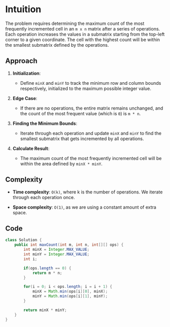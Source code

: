 # Intuition

The problem requires determining the maximum count of the most frequently incremented cell in an `m x n` matrix after a series of operations. Each operation increases the values in a submatrix starting from the top-left corner to a given coordinate. The cell with the highest count will be within the smallest submatrix defined by the operations.

## Approach

1. **Initialization**:
   - Define `minX` and `minY` to track the minimum row and column bounds respectively, initialized to the maximum possible integer value.

2. **Edge Case**:
   - If there are no operations, the entire matrix remains unchanged, and the count of the most frequent value (which is `0`) is `m * n`.

3. **Finding the Minimum Bounds**:
   - Iterate through each operation and update `minX` and `minY` to find the smallest submatrix that gets incremented by all operations.

4. **Calculate Result**:
   - The maximum count of the most frequently incremented cell will be within the area defined by `minX * minY`.

## Complexity

- **Time complexity**: `O(k)`, where k is the number of operations. We iterate through each operation once.

- **Space complexity**: `O(1)`, as we are using a constant amount of extra space.

## Code

```Java
class Solution {
    public int maxCount(int m, int n, int[][] ops) {
        int minX = Integer.MAX_VALUE;
        int minY = Integer.MAX_VALUE;
        int i;

        if(ops.length == 0) {
            return m * n;
        }

        for(i = 0; i < ops.length; i = i + 1) {
            minX = Math.min(ops[i][0], minX);
            minY = Math.min(ops[i][1], minY);
        }

        return minX * minY;
    }
}
```
